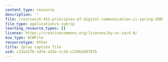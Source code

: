 ```yaml
---
content_type: resource
description: ''
file: /courses/6-451-principles-of-digital-communication-ii-spring-2005/c33a327b1d7ea22ecc34c229b3d9707b_SV08nmxzdAU.srt
file_type: application/x-subrip
learning_resource_types: []
license: https://creativecommons.org/licenses/by-nc-sa/4.0/
ocw_type: OCWFile
resourcetype: Other
title: 3play caption file
uid: c33a327b-1d7e-a22e-cc34-c229b3d9707b
---
```

